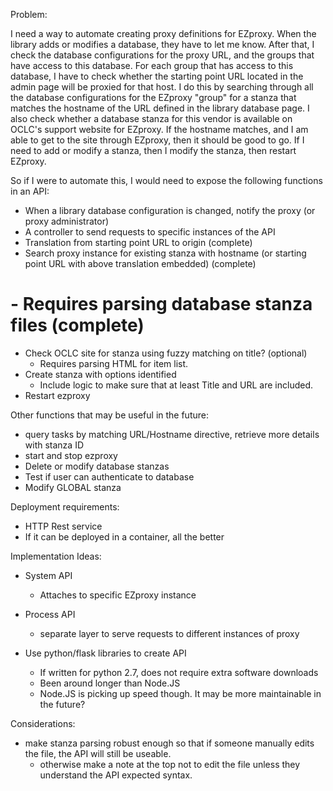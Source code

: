 Problem:

I need a way to automate creating proxy definitions for EZproxy. When the
library adds or modifies a database, they have to let me know. After that, I
check the database configurations for the proxy URL, and the groups that have
access to this database. For each group that has access to this database, I
have to check whether the starting point URL located in the admin page will be
proxied for that host. I do this by searching through all the database
configurations for the EZproxy "group" for a stanza that matches the hostname
of the URL defined in the library database page.  I also check whether a
database stanza for this vendor is available on OCLC's support website for
EZproxy. If the hostname matches, and I am able to get to the site through
EZproxy, then it should be good to go. If I need to add or modify a stanza,
then I modify the stanza, then restart EZproxy.

So if I were to automate this, I would need to expose the following functions
in an API:
- When a library database configuration is changed, notify the proxy (or proxy
  administrator)
- A controller to send requests to specific instances of the API
 - Translation from starting point URL to origin (complete)
 - Search proxy instance for existing stanza with hostname (or starting point
  URL with above translation embedded) (complete)
  # - Requires parsing database stanza files (complete)
- Check OCLC site for stanza using fuzzy matching on title? (optional)
  - Requires parsing HTML for item list.
- Create stanza with options identified
  - Include logic to make sure that at least Title and URL are included.
- Restart ezproxy

Other functions that may be useful in the future:
- query tasks by matching URL/Hostname directive, retrieve more details with
  stanza ID
- start and stop ezproxy
- Delete or modify database stanzas
- Test if user can authenticate to database
- Modify GLOBAL stanza

Deployment requirements:
- HTTP Rest service
- If it can be deployed in a container, all the better


Implementation Ideas:
- System API
  - Attaches to specific EZproxy instance
- Process API
  - separate layer to serve requests to different instances of proxy

- Use python/flask libraries to create API
  - If written for python 2.7, does not require extra software downloads
  - Been around longer than Node.JS
  - Node.JS is picking up speed though. It may be more maintainable in the future?

Considerations:
- make stanza parsing robust enough so that if someone manually edits the file,
  the API will still be useable.
  - otherwise make a note at the top not to edit the file unless they
    understand the API expected syntax.

